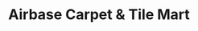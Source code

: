 ---
title: "Airbase Carpet & Tile Mart"
url: /millsboro/airbase-carpet-und-tile-mart/
shop: Teppiche
---